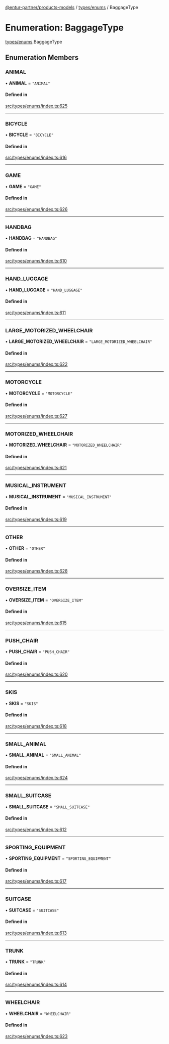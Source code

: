 [@entur-partner/products-models](../README.md) / [types/enums](../modules/types_enums.md) / BaggageType

# Enumeration: BaggageType

[types/enums](../modules/types_enums.md).BaggageType

## Enumeration Members

### ANIMAL

• **ANIMAL** = ``"ANIMAL"``

#### Defined in

[src/types/enums/index.ts:625](https://github.com/entur/products-models/blob/main/src/types/enums/index.ts#L625)

___

### BICYCLE

• **BICYCLE** = ``"BICYCLE"``

#### Defined in

[src/types/enums/index.ts:616](https://github.com/entur/products-models/blob/main/src/types/enums/index.ts#L616)

___

### GAME

• **GAME** = ``"GAME"``

#### Defined in

[src/types/enums/index.ts:626](https://github.com/entur/products-models/blob/main/src/types/enums/index.ts#L626)

___

### HANDBAG

• **HANDBAG** = ``"HANDBAG"``

#### Defined in

[src/types/enums/index.ts:610](https://github.com/entur/products-models/blob/main/src/types/enums/index.ts#L610)

___

### HAND\_LUGGAGE

• **HAND\_LUGGAGE** = ``"HAND_LUGGAGE"``

#### Defined in

[src/types/enums/index.ts:611](https://github.com/entur/products-models/blob/main/src/types/enums/index.ts#L611)

___

### LARGE\_MOTORIZED\_WHEELCHAIR

• **LARGE\_MOTORIZED\_WHEELCHAIR** = ``"LARGE_MOTORIZED_WHEELCHAIR"``

#### Defined in

[src/types/enums/index.ts:622](https://github.com/entur/products-models/blob/main/src/types/enums/index.ts#L622)

___

### MOTORCYCLE

• **MOTORCYCLE** = ``"MOTORCYCLE"``

#### Defined in

[src/types/enums/index.ts:627](https://github.com/entur/products-models/blob/main/src/types/enums/index.ts#L627)

___

### MOTORIZED\_WHEELCHAIR

• **MOTORIZED\_WHEELCHAIR** = ``"MOTORIZED_WHEELCHAIR"``

#### Defined in

[src/types/enums/index.ts:621](https://github.com/entur/products-models/blob/main/src/types/enums/index.ts#L621)

___

### MUSICAL\_INSTRUMENT

• **MUSICAL\_INSTRUMENT** = ``"MUSICAL_INSTRUMENT"``

#### Defined in

[src/types/enums/index.ts:619](https://github.com/entur/products-models/blob/main/src/types/enums/index.ts#L619)

___

### OTHER

• **OTHER** = ``"OTHER"``

#### Defined in

[src/types/enums/index.ts:628](https://github.com/entur/products-models/blob/main/src/types/enums/index.ts#L628)

___

### OVERSIZE\_ITEM

• **OVERSIZE\_ITEM** = ``"OVERSIZE_ITEM"``

#### Defined in

[src/types/enums/index.ts:615](https://github.com/entur/products-models/blob/main/src/types/enums/index.ts#L615)

___

### PUSH\_CHAIR

• **PUSH\_CHAIR** = ``"PUSH_CHAIR"``

#### Defined in

[src/types/enums/index.ts:620](https://github.com/entur/products-models/blob/main/src/types/enums/index.ts#L620)

___

### SKIS

• **SKIS** = ``"SKIS"``

#### Defined in

[src/types/enums/index.ts:618](https://github.com/entur/products-models/blob/main/src/types/enums/index.ts#L618)

___

### SMALL\_ANIMAL

• **SMALL\_ANIMAL** = ``"SMALL_ANIMAL"``

#### Defined in

[src/types/enums/index.ts:624](https://github.com/entur/products-models/blob/main/src/types/enums/index.ts#L624)

___

### SMALL\_SUITCASE

• **SMALL\_SUITCASE** = ``"SMALL_SUITCASE"``

#### Defined in

[src/types/enums/index.ts:612](https://github.com/entur/products-models/blob/main/src/types/enums/index.ts#L612)

___

### SPORTING\_EQUIPMENT

• **SPORTING\_EQUIPMENT** = ``"SPORTING_EQUIPMENT"``

#### Defined in

[src/types/enums/index.ts:617](https://github.com/entur/products-models/blob/main/src/types/enums/index.ts#L617)

___

### SUITCASE

• **SUITCASE** = ``"SUITCASE"``

#### Defined in

[src/types/enums/index.ts:613](https://github.com/entur/products-models/blob/main/src/types/enums/index.ts#L613)

___

### TRUNK

• **TRUNK** = ``"TRUNK"``

#### Defined in

[src/types/enums/index.ts:614](https://github.com/entur/products-models/blob/main/src/types/enums/index.ts#L614)

___

### WHEELCHAIR

• **WHEELCHAIR** = ``"WHEELCHAIR"``

#### Defined in

[src/types/enums/index.ts:623](https://github.com/entur/products-models/blob/main/src/types/enums/index.ts#L623)

